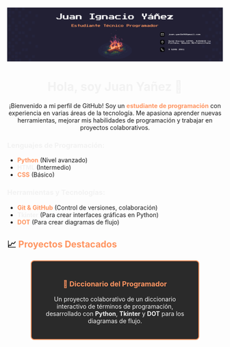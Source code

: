 <p align="center">
  <img src="./assets/Banner.png" alt="Banner">
</p>

<h1 align="center">
  <span style="color: #f2f2f2;">Hola, soy Juan Yañez 👋</span>
</h1>

<p align="center">
  ¡Bienvenido a mi perfil de GitHub! Soy un <span style="color: #ff9561;"><strong>estudiante de programación</strong></span> con experiencia en varias áreas de la tecnología. Me apasiona aprender nuevas herramientas, mejorar mis habilidades de programación y trabajar en proyectos colaborativos.
</p>

### <span style="color: #f2f2f2;">Lenguajes de Programación:</span>

-   <span style="color: #ff9561;">**Python**</span> (Nivel avanzado)
-   <span style="color: #f2f2f2;">**HTML**</span> (Intermedio)
-   <span style="color: #ff9561;">**CSS**</span> (Básico)

### <span style="color: #f2f2f2;">Herramientas y Tecnologías:</span>

-   <span style="color: #ff9561;">**Git & GitHub**</span> (Control de versiones, colaboración)
-   <span style="color: #f2f2f2;">**Tkinter**</span> (Para crear interfaces gráficas en Python)
-   <span style="color: #ff9561;">**DOT**</span> (Para crear diagramas de flujo)

## 📈 <span style="color: #ff9561;">Proyectos Destacados</span>

<div style="display: grid; grid-template-columns: repeat(auto-fill, minmax(300px, 1fr)); gap: 20px; justify-items: center; margin: 0 auto;">
  <div style="border: 2px solid #ff9561; padding: 20px; width: 100%; max-width: 350px; border-radius: 8px; background-color: #2a2a2a;">
    <h3 style="text-align: center; color: #ff9561;">
      <a href="https://github.com/Panconhu3vo/Ejercicio-Integrado" style="text-decoration: none; color: #ff9561;">
        📝 Diccionario del Programador
      </a>
    </h3>
    <p style="text-align: center; color: #f2f2f2;">
      Un proyecto colaborativo de un diccionario interactivo de términos de programación, desarrollado con <strong>Python</strong>, <strong>Tkinter</strong> y <strong>DOT</strong> para los diagramas de flujo.
    </p>
  </div>
